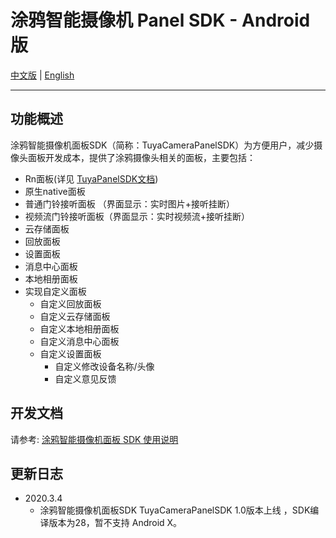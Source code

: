 # 涂鸦智能摄像机 Panel SDK  - Android 版

[中文版](https://github.com/TuyaInc/tuyasmart_camera_panel_android_sdk/blob/master/README-zh.md) | [English](https://github.com/TuyaInc/tuyasmart_camera_panel_android_sdk/blob/master/README.md)

------

## 功能概述

涂鸦智能摄像机面板SDK（简称：TuyaCameraPanelSDK）为方便用户，减少摄像头面板开发成本，提供了涂鸦摄像头相关的面板，主要包括：

- Rn面板(详见 [TuyaPanelSDK文档](https://tuyainc.github.io/tuyasmart_panel_android_sdk_doc/))
- 原生native面板
- 普通门铃接听面板  （界面显示：实时图片+接听挂断）
- 视频流门铃接听面板（界面显示：实时视频流+接听挂断）
- 云存储面板
- 回放面板
- 设置面板
- 消息中心面板
- 本地相册面板
- 实现自定义面板
    - 自定义回放面板
    - 自定义云存储面板
    - 自定义本地相册面板
    - 自定义消息中心面板
    - 自定义设置面板
        - 自定义修改设备名称/头像
        - 自定义意见反馈

## 开发文档

   请参考: [涂鸦智能摄像机面板 SDK 使用说明](https://tuyainc.github.io/tuyasmart_camera_panel_android_sdk_doc/)

## 更新日志

- 2020.3.4
    - 涂鸦智能摄像机面板SDK TuyaCameraPanelSDK 1.0版本上线 ，SDK编译版本为28，暂不支持 Android X。

